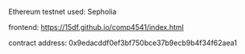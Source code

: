Ethereum testnet used: Sepholia

frontend: https://15df.github.io/comp4541/index.html

contract address: 0x9edacddf0ef3bf750bce37b9ecb9b4f34f62aea1
